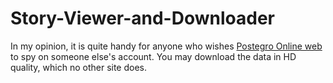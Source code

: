 # Story-Viewer-and-Downloader
In my opinion, it is quite handy for anyone who wishes <a href="https://liliapk.app/postegro-web-login/">Postegro Online web</a> to spy on someone else's account. You may download the data in HD quality, which no other site does.
